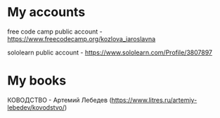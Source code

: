 # My accounts
free code camp public account - https://www.freecodecamp.org/kozlova_iaroslavna

sololearn public account - https://www.sololearn.com/Profile/3807897

# My books
КОВОДСТВО - Артемий Лебедев (https://www.litres.ru/artemiy-lebedev/kovodstvo/)
